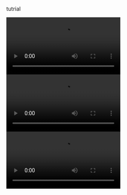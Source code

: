 <html>
<body>
  <p>tutrial</p>
<video src="tutrial1.mp4">tutrial1.mp4</video><br>
<video src="tutrial2.mp4">tutrial2.mp4</video> <br>
<video src="tutrial3.mp4">tutrial3.mp4</video> <br>
</body>
</html>
